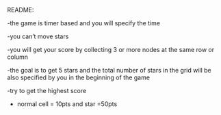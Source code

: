 ﻿README:

-the game is timer based and you will specify the time

-you can’t move stars

-you will get your score by collecting 3 or more nodes at the same row or column

-the goal is to get 5 stars and the total number of stars in the grid will be also specified by you in the beginning of the game

-try to get the highest score

- normal cell = 10pts and star =50pts



